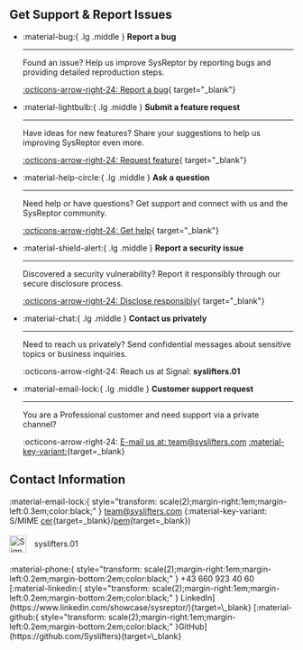 ## Get Support & Report Issues

<div class="grid cards" markdown>

-   :material-bug:{ .lg .middle } __Report a bug__

    ---

    Found an issue? Help us improve SysReptor by reporting bugs
    and providing detailed reproduction steps.

    [:octicons-arrow-right-24: Report a bug](https://github.com/Syslifters/sysreptor/issues/new?labels=bug){ target="_blank"}

-   :material-lightbulb:{ .lg .middle } __Submit a feature request__

    ---

    Have ideas for new features? Share your suggestions to help us improving SysReptor even more.

    [:octicons-arrow-right-24: Request feature](https://github.com/Syslifters/sysreptor/issues/new?labels=enhancement){ target="_blank"}

-   :material-help-circle:{ .lg .middle } __Ask a question__

    ---

    Need help or have questions? Get support
    and connect with us and the SysReptor community.

    [:octicons-arrow-right-24: Get help](https://github.com/Syslifters/sysreptor/discussions/categories/q-a){ target="_blank"}

-   :material-shield-alert:{ .lg .middle } __Report a security issue__

    ---

    Discovered a security vulnerability? Report it responsibly through
    our secure disclosure process.

    [:octicons-arrow-right-24: Disclose responsibly](https://docs.syslifters.com/en/vulnerability-disclosure/){ target="_blank"}

-   :material-chat:{ .lg .middle } __Contact us privately__

    ---

    Need to reach us privately? Send confidential messages
    about sensitive topics or business inquiries.

    <span style="color: var(--md-typeset-a-color);">:octicons-arrow-right-24: Reach us at Signal: **syslifters.01**</span>

-   :material-email-lock:{ .lg .middle } __Customer support request__

    ---

    You are a Professional customer and need support via a private channel?

    <span style="color: var(--md-typeset-a-color);">:octicons-arrow-right-24:</span> <a href="&#109;&#97;&#105;&#108;&#116;&#111;&colon;&#116;&#101;&#97;&#109;&#x40;&#x73;&#x79;&#x73;&#x6c;&#x69;&#x66;&#x74;&#x65;&#x72;&#x73;&#x2e;&#x63;&#x6f;&#x6d;">E-mail us at: &#116;&#101;&#97;&#109;&commat;&#115;&#121;&#115;&#108;<!-- mail@example.com -->&#x69;&#x66;&#x74;&#x65;&#x72;&#x73;&#x2e;&#x63;&#x6f;&#x6d;</a> [:material-key-variant:](https://docs.syslifters.com/assets/team.cer "S/MIME public key"){target=\_blank}
</div>

## Contact Information

:material-email-lock:{ style="transform: scale(2);margin-right:1em;margin-left:0.3em;color:black;" } <a href="&#109;&#97;&#105;&#108;&#116;&#111;&colon;&#116;&#101;&#97;&#109;&#x40;&#x73;&#x79;&#x73;&#x6c;&#x69;&#x66;&#x74;&#x65;&#x72;&#x73;&#x2e;&#x63;&#x6f;&#x6d;">&#116;&#101;&#97;&#109;&commat;&#115;&#121;&#115;&#108;<!-- mail@example.com -->&#x69;&#x66;&#x74;&#x65;&#x72;&#x73;&#x2e;&#x63;&#x6f;&#x6d;</a> (:material-key-variant: S/MIME [cer](https://docs.syslifters.com/assets/team.cer){target=\_blank}/[pem](https://docs.syslifters.com/assets/team.pem){target=\_blank})
<div style="display: flex; align-items: center; margin-top: 1.3em; margin-bottom: 1.5em">
  <img src="/images/Signal-Logo-Black.svg" width="30" style="margin-right:14px; margin-left:0;" alt="Signal Logo"> syslifters.01
</div>
:material-phone:{ style="transform: scale(2);margin-right:1em;margin-left:0.2em;margin-bottom:2em;color:black;" } +43 660 923 40 60  
[:material-linkedin:{ style="transform: scale(2);margin-right:1em;margin-left:0.2em;margin-bottom:2em;color:black;" } LinkedIn](https://www.linkedin.com/showcase/sysreptor/){target=\_blank}  
[:material-github:{ style="transform: scale(2);margin-right:1em;margin-left:0.2em;margin-bottom:2em;color:black;" }GitHub](https://github.com/Syslifters){target=\_blank}
